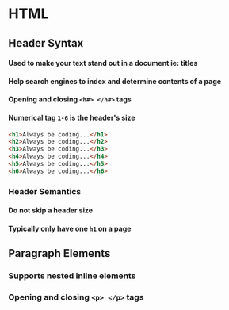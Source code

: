 # HTML

## Header Syntax

#### Used to make your text stand out in a document ie: titles

#### Help search engines to index and determine contents of a page

#### Opening and closing `<h#> </h#>` tags

#### Numerical tag `1-6` is the header's size

```html
<h1>Always be coding...</h1>
<h2>Always be coding...</h2>
<h3>Always be coding...</h3>
<h4>Always be coding...</h4>
<h5>Always be coding...</h5>
<h6>Always be coding...</h6>
```

### Header Semantics

#### Do not skip a header size

#### Typically only have one `h1` on a page

## Paragraph Elements

### Supports nested inline elements

### Opening and closing `<p> </p>` tags
